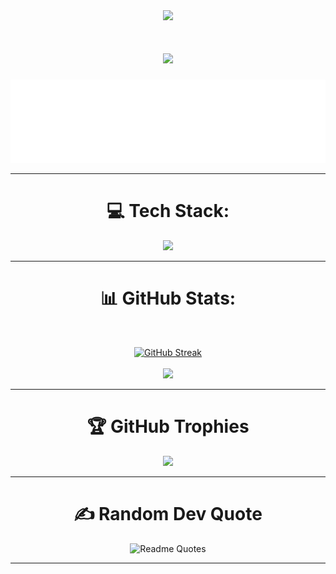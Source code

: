 <div align="center">
  <img src="https://visitor-badge.laobi.icu/badge?page_id=SpeedyCyclone.SpeedyCyclone"/>
</div>

<h1 align="center">
    <img src="https://readme-typing-svg.herokuapp.com/?font=Righteous&size=35&center=true&vCenter=true&width=500&height=70&duration=2500&lines=Hello%F0%9F%91%8B" />
</h1>

![Example](/bg.svg)
</br>
 <hr/>
<h1 align="center">💻 Tech Stack:</h1>

<p align="center">
<div align="center">
    <img src="https://skillicons.dev/icons?i=angular,astro,aws,bash,bootstrap,codepen,css,discord,bots,express,firebase,figma,git,github,html,js,jquery,md,materialui,mongodb,netlify,nextjs,nodejs,postgres,postman,prisma,react,regex,replit,stackoverflow,supabase,tailwind,unity,ts,vercel,vscode,webpack" /><br>
</div>
</p>
 <hr/>

<h1 align="center">📊 GitHub Stats:</h1>

<div align="center">
<br />

[![GitHub Streak](https://streak-stats.demolab.com?user=SpeedyCyclone&theme=aura)](https://git.io/streak-stats)
<br />
<br />
![](https://github-readme-stats.vercel.app/api/top-langs/?username=SpeedyCyclone&theme=aura&hide_border=false&include_all_commits=false&count_private=false&layout=compact)
</div>
 <hr/>

<h1 align="center"> 🏆 GitHub Trophies </h1>

<div align="center">

  ![](https://github-profile-trophy.vercel.app/?username=SpeedyCyclone&theme=radical&no-frame=false&no-bg=true&margin-w=15&margin-h=15&row=2&column=4)
</div>
 <hr/>

<h1 align="center"> ✍️ Random Dev Quote </h1>

<div align="center">
  
![Readme Quotes](https://quotes-github-readme.vercel.app/api?type=horizontal&theme=catppuccin_mocha)
</div>

 <hr/>

